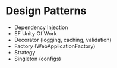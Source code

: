 # Design Patterns

- Dependency Injection
- EF Unity Of Work
- Decorator (logging, caching, validation)
- Factory (WebApplicationFactory)
- Strategy
- Singleton (configs)



